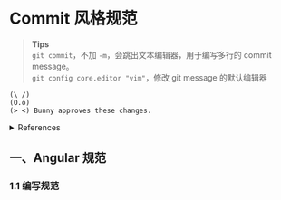 # Commit 风格规范

>**Tips**  
>`git commit`，不加 `-m`，会跳出文本编辑器，用于编写多行的 commit message。  
>`git config core.editor "vim"`，修改 git message 的默认编辑器


```
(\ /)
(O.o)
(> <) Bunny approves these changes. 
```

<details>
<summary>References</summary>

- [Commit message 和 Change log 编写指南 | 阮一峰](http://www.ruanyifeng.com/blog/2016/01/commit_message_change_log.html)
- [whatthecommit](http://whatthecommit.com/)

</details>

## 一、Angular 规范

### 1.1 编写规范

